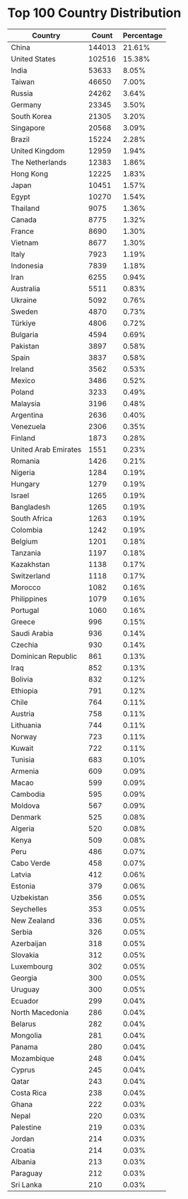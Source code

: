 # Top 100 Country Distribution
| Country | Count | Percentage |
|----|----|----|
| China | 144013 | 21.61% |
| United States | 102516 | 15.38% |
| India | 53633 | 8.05% |
| Taiwan | 46650 | 7.00% |
| Russia | 24262 | 3.64% |
| Germany | 23345 | 3.50% |
| South Korea | 21305 | 3.20% |
| Singapore | 20568 | 3.09% |
| Brazil | 15224 | 2.28% |
| United Kingdom | 12959 | 1.94% |
| The Netherlands | 12383 | 1.86% |
| Hong Kong | 12225 | 1.83% |
| Japan | 10451 | 1.57% |
| Egypt | 10270 | 1.54% |
| Thailand | 9075 | 1.36% |
| Canada | 8775 | 1.32% |
| France | 8690 | 1.30% |
| Vietnam | 8677 | 1.30% |
| Italy | 7923 | 1.19% |
| Indonesia | 7839 | 1.18% |
| Iran | 6255 | 0.94% |
| Australia | 5511 | 0.83% |
| Ukraine | 5092 | 0.76% |
| Sweden | 4870 | 0.73% |
| Türkiye | 4806 | 0.72% |
| Bulgaria | 4594 | 0.69% |
| Pakistan | 3897 | 0.58% |
| Spain | 3837 | 0.58% |
| Ireland | 3562 | 0.53% |
| Mexico | 3486 | 0.52% |
| Poland | 3233 | 0.49% |
| Malaysia | 3196 | 0.48% |
| Argentina | 2636 | 0.40% |
| Venezuela | 2306 | 0.35% |
| Finland | 1873 | 0.28% |
| United Arab Emirates | 1551 | 0.23% |
| Romania | 1426 | 0.21% |
| Nigeria | 1284 | 0.19% |
| Hungary | 1279 | 0.19% |
| Israel | 1265 | 0.19% |
| Bangladesh | 1265 | 0.19% |
| South Africa | 1263 | 0.19% |
| Colombia | 1242 | 0.19% |
| Belgium | 1201 | 0.18% |
| Tanzania | 1197 | 0.18% |
| Kazakhstan | 1138 | 0.17% |
| Switzerland | 1118 | 0.17% |
| Morocco | 1082 | 0.16% |
| Philippines | 1079 | 0.16% |
| Portugal | 1060 | 0.16% |
| Greece | 996 | 0.15% |
| Saudi Arabia | 936 | 0.14% |
| Czechia | 930 | 0.14% |
| Dominican Republic | 861 | 0.13% |
| Iraq | 852 | 0.13% |
| Bolivia | 832 | 0.12% |
| Ethiopia | 791 | 0.12% |
| Chile | 764 | 0.11% |
| Austria | 758 | 0.11% |
| Lithuania | 744 | 0.11% |
| Norway | 723 | 0.11% |
| Kuwait | 722 | 0.11% |
| Tunisia | 683 | 0.10% |
| Armenia | 609 | 0.09% |
| Macao | 599 | 0.09% |
| Cambodia | 595 | 0.09% |
| Moldova | 567 | 0.09% |
| Denmark | 525 | 0.08% |
| Algeria | 520 | 0.08% |
| Kenya | 509 | 0.08% |
| Peru | 486 | 0.07% |
| Cabo Verde | 458 | 0.07% |
| Latvia | 412 | 0.06% |
| Estonia | 379 | 0.06% |
| Uzbekistan | 356 | 0.05% |
| Seychelles | 353 | 0.05% |
| New Zealand | 336 | 0.05% |
| Serbia | 326 | 0.05% |
| Azerbaijan | 318 | 0.05% |
| Slovakia | 312 | 0.05% |
| Luxembourg | 302 | 0.05% |
| Georgia | 300 | 0.05% |
| Uruguay | 300 | 0.05% |
| Ecuador | 299 | 0.04% |
| North Macedonia | 286 | 0.04% |
| Belarus | 282 | 0.04% |
| Mongolia | 281 | 0.04% |
| Panama | 280 | 0.04% |
| Mozambique | 248 | 0.04% |
| Cyprus | 245 | 0.04% |
| Qatar | 243 | 0.04% |
| Costa Rica | 238 | 0.04% |
| Ghana | 222 | 0.03% |
| Nepal | 220 | 0.03% |
| Palestine | 219 | 0.03% |
| Jordan | 214 | 0.03% |
| Croatia | 214 | 0.03% |
| Albania | 213 | 0.03% |
| Paraguay | 212 | 0.03% |
| Sri Lanka | 210 | 0.03% |
